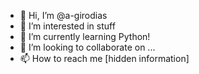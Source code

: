 - 👋 Hi, I’m @a-girodias
- 👀 I’m interested in stuff
- 🌱 I’m currently learning Python!
- 💞️ I’m looking to collaborate on ...
- 📫 How to reach me [hidden information]

<!---
a-girodias/a-girodias is a ✨ special ✨ repository because its `README.md` (this file) appears on your GitHub profile.
You can click the Preview link to take a look at your changes.
--->
